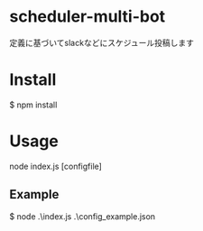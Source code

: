 # scheduler-multi-bot
定義に基づいてslackなどにスケジュール投稿します

# Install
$ npm install

# Usage
node index.js [configfile]

## Example
$ node .\index.js .\config_example.json
